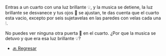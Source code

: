 Entras a un cuarto con una luz brillante 💡, y la musica se detiene, la luz brillante se desvanece y tus ojos 👀 se ajustan, te das cuenta que el cuarto esta vacio, excepto por seis sujetavelas en las paredes con velas cada una 🕯.

No puedes ver ninguna otra puerta 🚪 en el cuarto. ¿Por que la musica se detuvo y que era esa luz brillante 💡?

- [🔙 Regresar](2.md)
